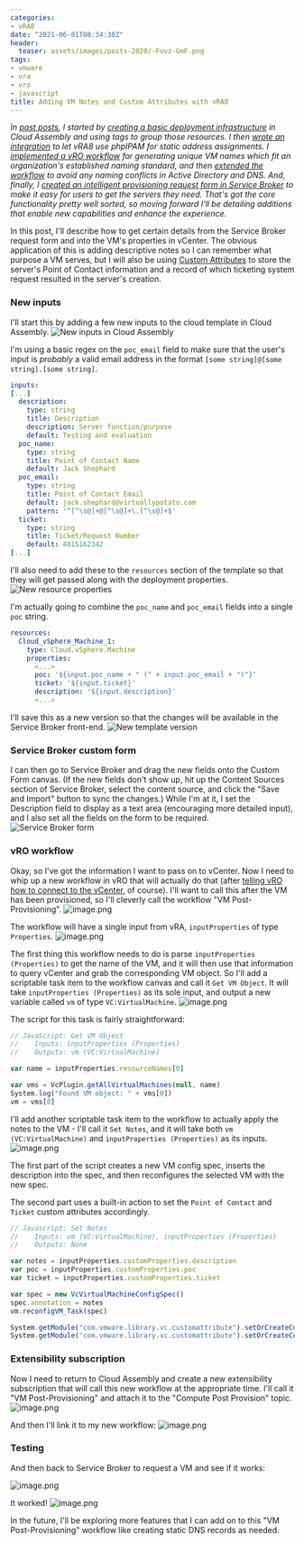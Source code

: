 ```yaml
---
categories:
- vRA8
date: "2021-06-01T08:34:30Z"
header:
  teaser: assets/images/posts-2020/-Fuvz-GmF.png
tags:
- vmware
- vra
- vro
- javascript
title: Adding VM Notes and Custom Attributes with vRA8
---
```


*In [past posts](series/vra8), I started by [creating a basic deployment infrastructure](vra8-custom-provisioning-part-one) in Cloud Assembly and using tags to group those resources. I then [wrote an integration](integrating-phpipam-with-vrealize-automation-8) to let vRA8 use phpIPAM for static address assignments. I [implemented a vRO workflow](vra8-custom-provisioning-part-two) for generating unique VM names which fit an organization's established naming standard, and then [extended the workflow](vra8-custom-provisioning-part-three) to avoid any naming conflicts in Active Directory and DNS. And, finally, I [created an intelligent provisioning request form in Service Broker](vra8-custom-provisioning-part-four) to make it easy for users to get the servers they need. That's got the core functionality pretty well sorted, so moving forward I'll be detailing additions that enable new capabilities and enhance the experience.* 

In this post, I'll describe how to get certain details from the Service Broker request form and into the VM's properties in vCenter. The obvious application of this is adding descriptive notes so I can remember what purpose a VM serves, but I will also be using [Custom Attributes](https://docs.vmware.com/en/VMware-vSphere/7.0/com.vmware.vsphere.vcenterhost.doc/GUID-73606C4C-763C-4E27-A1DA-032E4C46219D.html) to store the server's Point of Contact information and a record of which ticketing system request resulted in the server's creation.

### New inputs
I'll start this by adding a few new inputs to the cloud template in Cloud Assembly.
![New inputs in Cloud Assembly](/images/posts-2020/F3Wkd3VT.png)

I'm using a basic regex on the `poc_email` field to make sure that the user's input is *probably* a valid email address in the format `[some string]@[some string].[some string]`. 

```yaml
inputs:
[...]
  description:
    type: string
    title: Description
    description: Server function/purpose
    default: Testing and evaluation
  poc_name:
    type: string
    title: Point of Contact Name
    default: Jack Shephard
  poc_email:
    type: string
    title: Point of Contact Email
    default: jack.shephard@virtuallypotato.com
    pattern: '^[^\s@]+@[^\s@]+\.[^\s@]+$'
  ticket:
    type: string
    title: Ticket/Request Number
    default: 4815162342
[...]
```

I'll also need to add these to the `resources` section of the template so that they will get passed along with the deployment properties.
![New resource properties](/images/posts-2020/N7YllJkxS.png)

I'm actually going to combine the `poc_name` and `poc_email` fields into a single `poc` string. 

```yaml
resources:
  Cloud_vSphere_Machine_1:
    type: Cloud.vSphere.Machine
    properties:
      <...>
      poc: '${input.poc_name + " (" + input.poc_email + ")"}'
      ticket: '${input.ticket}'
      description: '${input.description}'
      <...>
```

I'll save this as a new version so that the changes will be available in the Service Broker front-end.
![New template version](/images/posts-2020/Z2aKLsLou.png)

### Service Broker custom form
I can then go to Service Broker and drag the new fields onto the Custom Form canvas. (If the new fields don't show up, hit up the Content Sources section of Service Broker, select the content source, and click the "Save and Import" button to sync the changes.) While I'm at it, I set the Description field to display as a text area (encouraging more detailed input), and I also set all the fields on the form to be required.
![Service Broker form](/images/posts-2020/unhgNySSzz.png)

### vRO workflow
Okay, so I've got the information I want to pass on to vCenter. Now I need to whip up a new workflow in vRO that will actually do that (after [telling vRO how to connect to the vCenter](vra8-custom-provisioning-part-two#interlude-connecting-vro-to-vcenter), of course). I'll want to call this after the VM has been provisioned, so I'll cleverly call the workflow "VM Post-Provisioning".
![image.png](/images/posts-2020/X9JhgWx8x.png)

The workflow will have a single input from vRA, `inputProperties` of type `Properties`. 
![image.png](/images/posts-2020/zHrp6GPcP.png)

The first thing this workflow needs to do is parse `inputProperties (Properties)` to get the name of the VM, and it will then use that information to query vCenter and grab the corresponding VM object. So I'll add a scriptable task item to the workflow canvas and call it `Get VM Object`. It will take `inputProperties (Properties)` as its sole input, and output a new variable called `vm` of type `VC:VirtualMachine`.
![image.png](/images/posts-2020/5ATk99aPW.png)

The script for this task is fairly straightforward:
```js
// JavaScript: Get VM Object
//    Inputs: inputProperties (Properties)
//    Outputs: vm (VC:VirtualMachine)

var name = inputProperties.resourceNames[0]

var vms = VcPlugin.getAllVirtualMachines(null, name)
System.log("Found VM object: " + vms[0])
vm = vms[0]
```

I'll add another scriptable task item to the workflow to actually apply the notes to the VM - I'll call it `Set Notes`, and it will take both `vm (VC:VirtualMachine)` and `inputProperties (Properties)` as its inputs.
![image.png](/images/posts-2020/w24V6YVOR.png)

The first part of the script creates a new VM config spec, inserts the description into the spec, and then reconfigures the selected VM with the new spec.

The second part uses a built-in action to set the `Point of Contact` and `Ticket` custom attributes accordingly.

```js
// Javascript: Set Notes
//    Inputs: vm (VC:VirtualMachine), inputProperties (Properties)
//    Outputs: None

var notes = inputProperties.customProperties.description
var poc = inputProperties.customProperties.poc
var ticket = inputProperties.customProperties.ticket

var spec = new VcVirtualMachineConfigSpec()
spec.annotation = notes
vm.reconfigVM_Task(spec)

System.getModule("com.vmware.library.vc.customattribute").setOrCreateCustomField(vm,"Point of Contact", poc)
System.getModule("com.vmware.library.vc.customattribute").setOrCreateCustomField(vm,"Ticket", ticket)
```

### Extensibility subscription
Now I need to return to Cloud Assembly and create a new extensibility subscription that will call this new workflow at the appropriate time. I'll call it "VM Post-Provisioning" and attach it to the "Compute Post Provision" topic.
![image.png](/images/posts-2020/PmhVOWJsUn.png)

And then I'll link it to my new workflow:
![image.png](/images/posts-2020/cEbWSOg00.png)

### Testing
And then back to Service Broker to request a VM and see if it works:

![image.png](/images/posts-2020/Lq9DBCK_Y.png)

It worked!
![image.png](/images/posts-2020/-Fuvz-GmF.png)

In the future, I'll be exploring more features that I can add on to this "VM Post-Provisioning" workflow like creating static DNS records as needed.
